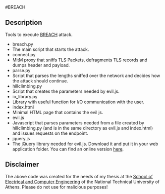 #BREACH

## Description
Tools to execute [BREACH](http://breachattack.com) attack.

* breach.py
 * The main script that starts the attack.
* connect.py
 * MitM proxy that sniffs TLS Packets, defragments TLS records and dumps header and payload.
* parse.py
 * Script that parses the lengths sniffed over the network and decides how the attack should continue.
* hillclimbing.py
 * Script that creates the parameters needed by evil.js.
* io_library.py
 * Library with useful function for I/O communication with the user.
* index.html
 * Minimal HTML page that contains the evil js.
* evil.js
 * Javascript that parses parameters needed from a file created by hillclimbing.py (and is in the same directory as evil.js and index.html) and issues requests on the endpoint.
* jquery.js
 * The jQuery library needed for evil.js. Download it and put it in your web application folder. You can find an online version [here](http://code.jquery.com/jquery-2.1.4.min.js).

## Disclaimer
The above code was created for the needs of my thesis at the [School of Electrical and Computer Engineering](http://www.ece.ntua.gr/) of the National Technical University of Athens. Please do not use for malicious purposes!